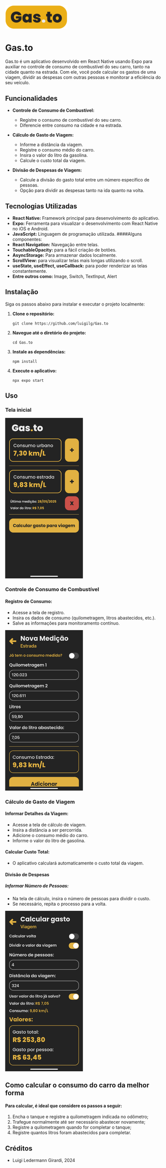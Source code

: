  <img src="./assets/gas-to_logo.png" alt="drawing" width="200"/>

<h1>Gas.to</h1>

Gas.to é um aplicativo desenvolvido em React Native usando Expo para auxiliar no controle de consumo de combustível do seu carro, tanto na cidade quanto na estrada. Com ele, você pode calcular os gastos de uma viagem, dividir as despesas com outras pessoas e monitorar a eficiência do seu veículo.

## Funcionalidades

- **Controle de Consumo de Combustível:**
  - Registre o consumo de combustível do seu carro.
  - Diferencie entre consumo na cidade e na estrada.

- **Cálculo de Gasto de Viagem:**
  - Informe a distância da viagem.
  - Registre o consumo médio do carro.
  - Insira o valor do litro da gasolina.
  - Calcule o custo total da viagem.

- **Divisão de Despesas de Viagem:**
  - Calcule a divisão do gasto total entre um número específico de pessoas.
  - Opção para dividir as despesas tanto na ida quanto na volta.

## Tecnologias Utilizadas

- **React Native:** Framework principal para desenvolvimento do aplicativo.
- **Expo:** Ferramenta para visualizar o desenvolvimento com React Native no iOS e Android.
- **JavaScript:** Linguagem de programação utilizada.
####Alguns componentes:
- **React Navigation:** Navegação entre telas.
- **TouchableOpacity:** para a fácil criação de botões.
- **AsyncStorage:** Para armazenar dados localmente.
- **ScrollView:** para visualizar telas mais longas utilizando o scroll.
- **useState, useEffect, useCallback:** para poder renderizar as telas constantemente.
- **Entre outros como:** Image, Switch, TextInput, Alert

## Instalação

Siga os passos abaixo para instalar e executar o projeto localmente:

1. **Clone o repositório:**
   ```
   git clone https://github.com/luigilg/Gas.to
   ```
2. **Navegue até o diretório do projeto:**
    ```
    cd Gas.to
    ```
3. **Instale as dependências:**
    ```
    npm install
    ```
4. **Execute o aplicativo:**
    ```
    npx expo start
    ```

## Uso

  ### Tela inicial
 <img src="./assets/1-tela_inicial.png" alt="drawing" width="250"/>

  ### Controle de Consumo de Combustível

  #### Registro de Consumo:
  - Acesse a tela de registro.
  - Insira os dados de consumo (quilometragem, litros abastecidos, etc.).
  - Salve as informações para monitoramento contínuo.
 
  <!-- ### Tela de medição de consumo: -->
 <img src="./assets/2-nova_medicao.PNG" alt="drawing" width="250"/>
 
  ### Cálculo de Gasto de Viagem
  #### Informar Detalhes da Viagem:
  - Acesse a tela de cálculo de viagem.
  - Insira a distância a ser percorrida.
  - Adicione o consumo médio do carro.
  - Informe o valor do litro de gasolina.
  #### Calcular Custo Total:
  - O aplicativo calculará automaticamente o custo total da viagem.

  #### Divisão de Despesas
  ##### Informar Número de Pessoas:
  - Na tela de cálculo, insira o número de pessoas para dividir o custo.
  - Se necessário, repita o processo para a volta.

  <!-- ### Tela de gasto de viagem: -->
 <img src="./assets/3-gasto_viagem.PNG" alt="drawing" width="250"/>


## Como calcular o consumo do carro da melhor forma 

#### Para calcular, é ideal que considere os passos a seguir:

1. Encha o tanque e registre a quilometragem indicada no odômetro;
2. Trafegue normalmente até ser necessário abastecer novamente;
3. Registre a quilometragem quando for completar o tanque;
4. Registre quantos litros foram abastecidos para completar.

## Créditos
- Luigi Ledermann Girardi, 2024

#
